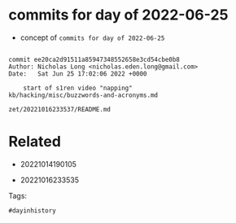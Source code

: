 # commits for day of 2022-06-25

- concept of `commits for day of 2022-06-25`

```

commit ee20ca2d91511a85947348552658e3cd54cbe0b8
Author: Nicholas Long <nicholas.eden.long@gmail.com>
Date:   Sat Jun 25 17:02:06 2022 +0000

    start of s1ren video "napping"
kb/hacking/misc/buzzwords-and-acronyms.md
```

` zet/20221016233537/README.md `

# Related

- 20221014190105

- 20221016233535

Tags:

    #dayinhistory
